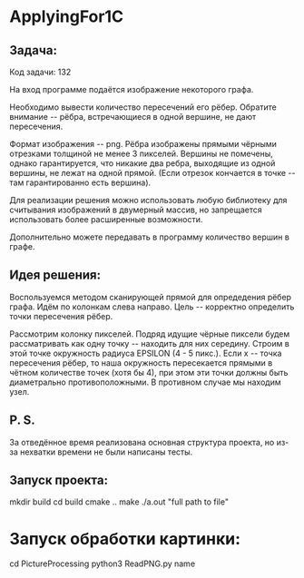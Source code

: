# ApplyingFor1C
## Задача:
Код задачи: 132

На вход программе подаётся изображение некоторого графа.

Необходимо вывести количество пересечений его рёбер. Обратите внимание -- рёбра, встречающиеся в одной вершине, не дают пересечения.

Формат изображения -- png. Рёбра изображены прямыми чёрными отрезками толщиной не менее 3 пикселей. Вершины не помечены, однако гарантируется, что никакие два ребра, выходящие из одной вершины, не лежат на одной прямой. (Если отрезок кончается в точке -- там гарантированно есть вершина).

Для реализации решения можно использовать любую библиотеку для считывания изображений в двумерный массив, но запрещается использовать более расширенные возможности.

Дополнительно можете передавать в программу количество вершин в графе.

## Идея решения:
Воспользуемся методом сканирующей прямой для опредедения рёбер графа. Идём по колонкам слева направо. Цель -- корректно определить точки пересечения рёбер.

Рассмотрим колонку пикселей. Подряд идущие чёрные пиксели будем рассматривать как одну точку -- находить для них середину. Строим в этой точке окружность радиуса EPSILON (4 - 5 пикс.). Если x -- точка пересечения рёбер, то наша окружность пересекается прямыми в чётном количестве точек (хотя бы 4), при этом эти точки должны быть диаметрально противоположными. В противном случае мы находим узел.

## P. S.
За отведённое время реализована основная структура проекта, но из-за нехватки времени не были написаны тесты.

## Запуск проекта:
mkdir build
cd build
cmake ..
make
./a.out "full path to file"

# Запуск обработки картинки:
cd PictureProcessing
python3 ReadPNG.py
name
